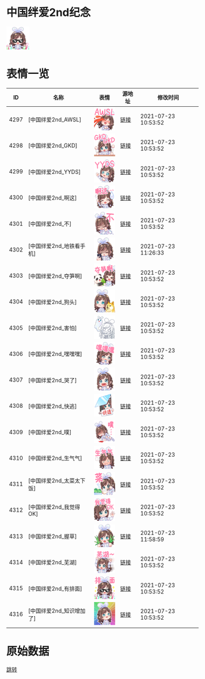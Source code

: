 # 中国绊爱2nd纪念

<img src="./cover.png" height="60" alt="cover" />

# 表情一览

|ID|名称|表情|源地址|修改时间|
|----|----|----|----|----|
|4297|[中国绊爱2nd_AWSL]|<img src="./pic/004297_%5B中国绊爱2nd_AWSL%5D.png" height="60" alt="AWSL"/>|[链接](http://i0.hdslb.com/bfs/emote/793945505c982394159db0d022f748558014492f.png)|2021-07-23 10:53:52|
|4298|[中国绊爱2nd_GKD]|<img src="./pic/004298_%5B中国绊爱2nd_GKD%5D.png" height="60" alt="GKD"/>|[链接](http://i0.hdslb.com/bfs/emote/36e7d42dbd61091c16f894d6628e0c9ed182db50.png)|2021-07-23 10:53:52|
|4299|[中国绊爱2nd_YYDS]|<img src="./pic/004299_%5B中国绊爱2nd_YYDS%5D.png" height="60" alt="YYDS"/>|[链接](http://i0.hdslb.com/bfs/emote/0da719c5b6deba01b44265521ea80c4fbeab773c.png)|2021-07-23 10:53:52|
|4300|[中国绊爱2nd_啊这]|<img src="./pic/004300_%5B中国绊爱2nd_啊这%5D.png" height="60" alt="啊这"/>|[链接](http://i0.hdslb.com/bfs/emote/6a3441923888a831c898d3a8141b41af39f00a92.png)|2021-07-23 10:53:52|
|4301|[中国绊爱2nd_不]|<img src="./pic/004301_%5B中国绊爱2nd_不%5D.png" height="60" alt="不"/>|[链接](http://i0.hdslb.com/bfs/emote/b798aeab30503313d83fd7f7989b3b52066f891f.png)|2021-07-23 10:53:52|
|4302|[中国绊爱2nd_地铁看手机]|<img src="./pic/004302_%5B中国绊爱2nd_地铁看手机%5D.png" height="60" alt="地铁看手机"/>|[链接](http://i0.hdslb.com/bfs/emote/77e75fb29782ab24c0ae6ef96c5a448b3e14e1ac.png)|2021-07-23 11:26:33|
|4303|[中国绊爱2nd_夺笋啊]|<img src="./pic/004303_%5B中国绊爱2nd_夺笋啊%5D.png" height="60" alt="夺笋啊"/>|[链接](http://i0.hdslb.com/bfs/emote/73c7f0347dea48e934cfe7148175b7dc79b5c57c.png)|2021-07-23 10:53:52|
|4304|[中国绊爱2nd_狗头]|<img src="./pic/004304_%5B中国绊爱2nd_狗头%5D.png" height="60" alt="狗头"/>|[链接](http://i0.hdslb.com/bfs/emote/c0aef2b74d83aea9efbbca9a9d2fdbb42a7b1f93.png)|2021-07-23 10:53:52|
|4305|[中国绊爱2nd_害怕]|<img src="./pic/004305_%5B中国绊爱2nd_害怕%5D.png" height="60" alt="害怕"/>|[链接](http://i0.hdslb.com/bfs/emote/fb78eb044a0aa8bf6d3a2faee04300cad8e77e15.png)|2021-07-23 10:53:52|
|4306|[中国绊爱2nd_嘿嘿嘿]|<img src="./pic/004306_%5B中国绊爱2nd_嘿嘿嘿%5D.png" height="60" alt="嘿嘿嘿"/>|[链接](http://i0.hdslb.com/bfs/emote/dce011b1e75f80bb7ea147657d3a814668702253.png)|2021-07-23 10:53:52|
|4307|[中国绊爱2nd_哭了]|<img src="./pic/004307_%5B中国绊爱2nd_哭了%5D.png" height="60" alt="哭了"/>|[链接](http://i0.hdslb.com/bfs/emote/1a56ad05058099173955b57e954ce3d9e7129edd.png)|2021-07-23 10:53:52|
|4308|[中国绊爱2nd_快逃]|<img src="./pic/004308_%5B中国绊爱2nd_快逃%5D.png" height="60" alt="快逃"/>|[链接](http://i0.hdslb.com/bfs/emote/3a8c44edddcb31095666154063257e64ce5b35f1.png)|2021-07-23 10:53:52|
|4309|[中国绊爱2nd_噗]|<img src="./pic/004309_%5B中国绊爱2nd_噗%5D.png" height="60" alt="噗"/>|[链接](http://i0.hdslb.com/bfs/emote/1d429a44603e89b05bce21b0ed2c76fbbb1b2cff.png)|2021-07-23 10:53:52|
|4310|[中国绊爱2nd_生气气]|<img src="./pic/004310_%5B中国绊爱2nd_生气气%5D.png" height="60" alt="生气气"/>|[链接](http://i0.hdslb.com/bfs/emote/31dda70d7463f1c8cbbca468f79cf9eebf9d6e13.png)|2021-07-23 10:53:52|
|4311|[中国绊爱2nd_太菜太下饭]|<img src="./pic/004311_%5B中国绊爱2nd_太菜太下饭%5D.png" height="60" alt="太菜太下饭"/>|[链接](http://i0.hdslb.com/bfs/emote/020df370ead8932e3720323700a50a5f05e5531a.png)|2021-07-23 10:53:52|
|4312|[中国绊爱2nd_我觉得OK]|<img src="./pic/004312_%5B中国绊爱2nd_我觉得OK%5D.png" height="60" alt="我觉得OK"/>|[链接](http://i0.hdslb.com/bfs/emote/aae4f164f7326e119eb60cde06ef26b173f18c30.png)|2021-07-23 10:53:52|
|4313|[中国绊爱2nd_握草]|<img src="./pic/004313_%5B中国绊爱2nd_握草%5D.png" height="60" alt="握草"/>|[链接](http://i0.hdslb.com/bfs/emote/94ec0a7d742f2b62ba612b8f875b20b2e5136c2d.png)|2021-07-23 11:58:59|
|4314|[中国绊爱2nd_芜湖]|<img src="./pic/004314_%5B中国绊爱2nd_芜湖%5D.png" height="60" alt="芜湖"/>|[链接](http://i0.hdslb.com/bfs/emote/391589d7eaf164d681ad0ee82ca74f875eb1a723.png)|2021-07-23 10:53:52|
|4315|[中国绊爱2nd_有排面]|<img src="./pic/004315_%5B中国绊爱2nd_有排面%5D.png" height="60" alt="有排面"/>|[链接](http://i0.hdslb.com/bfs/emote/6f4fec8d4502f11012596ae1cb1f5d305de2f4c5.png)|2021-07-23 10:53:52|
|4316|[中国绊爱2nd_知识增加了]|<img src="./pic/004316_%5B中国绊爱2nd_知识增加了%5D.png" height="60" alt="知识增加了"/>|[链接](http://i0.hdslb.com/bfs/emote/39eb4949665577d0b3c22dd8a1680d7e0f1fa648.png)|2021-07-23 10:53:52|

# 原始数据

[跳转](./raw.json)

